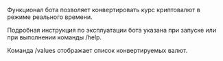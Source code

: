 Функционал бота позволяет конвертировать курс криптовалют в режиме реального времени.

Подробная инструкция по эксплуатации бота указана при запуске или при выполнении команды /help.

Команда /values отображает список конвертируемых валют.
